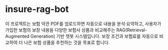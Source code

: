 # insure-rag-bot
이 프로젝트는 보험 약관 PDF를 업로드하면 자동으로 내용을 분석·요약하고, 사용자가 가입한 보험의 보장 내용을 다양한 보험사 상품과 비교해주는 RAG(Retrieval-Augmented Generation) 기반 챗봇 시스템입니다. 보장 조건과 보험료를 자동으로 비교하여 더 나은 보험 상품을 추천하는 것을 목표로 합니다.
